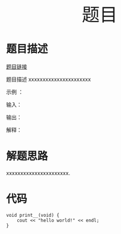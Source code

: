 <div align='center' ><font size='70'>题目</font></div>

# 题目描述

[题目链接]("www.baidu.com") 

题目描述 xxxxxxxxxxxxxxxxxxxxxx

示例 ：

输入：

输出：

解释：

# 解题思路
xxxxxxxxxxxxxxxxxxxxxx.

# 代码

```
void print__(void) {
    cout << "hello world!" << endl;
}

```

